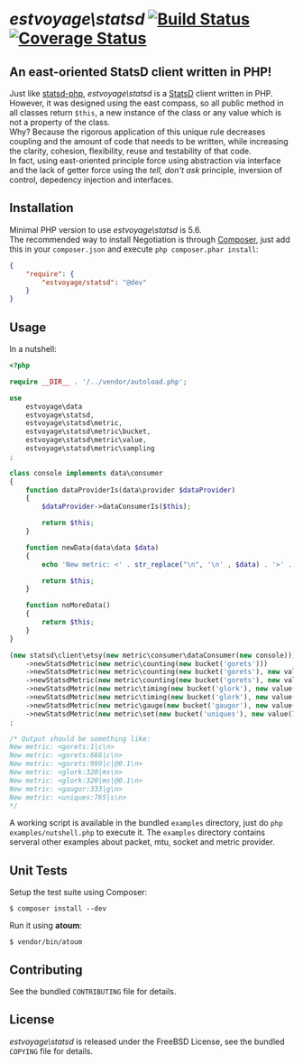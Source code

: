 # *estvoyage\statsd* [![Build Status](https://secure.travis-ci.org/estvoyage/statsd.png?branch=master)](http://travis-ci.org/estvoyage/statsd) [![Coverage Status](https://coveralls.io/repos/estvoyage/statsd/badge.png)](https://coveralls.io/r/estvoyage/statsd)

## An east-oriented StatsD client written in PHP!

Just like [statsd-php](https://github.com/domnikl/statsd-php), *estvoyage\statsd*  is a [StatsD](https://github.com/etsy/statsd/wiki) client written in PHP.  
However, it was designed using the east compass, so all public method in all classes return `$this`, a new instance of the class or any value which is not a property of the class.  
Why? Because the rigorous application of this unique rule decreases coupling and the amount of code that needs to be written, while increasing the clarity, cohesion, flexibility, reuse and testability of that code.  
In fact, using east-oriented principle force using abstraction via interface and the lack of getter force using the *tell, don't ask* principle, inversion of control, depedency injection and interfaces.  

## Installation

Minimal PHP version to use *estvoyage\statsd* is 5.6.  
The recommended way to install Negotiation is through [Composer](http://getcomposer.org/), just add this in your `composer.json` and execute `php composer.phar install`:

``` json
{
    "require": {
        "estvoyage/statsd": "@dev"
    }
}
```

## Usage

In a nutshell:

``` php
<?php

require __DIR__ . '/../vendor/autoload.php';

use
	estvoyage\data
	estvoyage\statsd,
	estvoyage\statsd\metric,
	estvoyage\statsd\metric\bucket,
	estvoyage\statsd\metric\value,
	estvoyage\statsd\metric\sampling
;

class console implements data\consumer
{
	function dataProviderIs(data\provider $dataProvider)
	{
		$dataProvider->dataConsumerIs($this);

		return $this;
	}

	function newData(data\data $data)
	{
		echo 'New metric: <' . str_replace("\n", '\n' , $data) . '>' . PHP_EOL;

		return $this;
	}

	function noMoreData()
	{
		return $this;
	}
}

(new statsd\client\etsy(new metric\consumer\dataConsumer(new console)))
	->newStatsdMetric(new metric\counting(new bucket('gorets')))
	->newStatsdMetric(new metric\counting(new bucket('gorets'), new value(666)))
	->newStatsdMetric(new metric\counting(new bucket('gorets'), new value(999), new sampling(.1)))
	->newStatsdMetric(new metric\timing(new bucket('glork'), new value(320)))
	->newStatsdMetric(new metric\timing(new bucket('glork'), new value(320), new sampling(.1)))
	->newStatsdMetric(new metric\gauge(new bucket('gaugor'), new value(333)))
	->newStatsdMetric(new metric\set(new bucket('uniques'), new value(765)))
;

/* Output should be something like:
New metric: <gorets:1|c\n>
New metric: <gorets:666|c\n>
New metric: <gorets:999|c|@0.1\n>
New metric: <glork:320|ms\n>
New metric: <glork:320|ms|@0.1\n>
New metric: <gaugor:333|g\n>
New metric: <uniques:765|s\n>
*/
```

A working script is available in the bundled `examples` directory, just do `php examples/nutshell.php` to execute it.
The `examples` directory contains serveral other examples about packet, mtu, socket and metric provider.

## Unit Tests

Setup the test suite using Composer:

    $ composer install --dev

Run it using **atoum**:

    $ vendor/bin/atoum

## Contributing

See the bundled `CONTRIBUTING` file for details.

## License

*estvoyage\statsd* is released under the FreeBSD License, see the bundled `COPYING` file for details.

